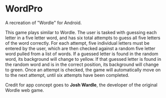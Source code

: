 # WordPro
A recreation of "Wordle" for Android.

This game plays similar to Wordle. The user is tasked with guessing each letter in a five letter word, and has six total attempts to guess all five letters of the word correctly. For each attempt, five individual letters must be entered by the user, which are then checked against a random five letter word pulled from a list of words. If a guessed letter is found in the random word, its background will change to yellow. If that guessed letter is found in the random word and is in the correct position, its background will change to green. Once an attempt is checked, the game will automatically move on to the next attempt, until six attempts have been completed.

Credit for app concept goes to <b>Josh Wardle</b>, the developer of the original Wordle web game.
